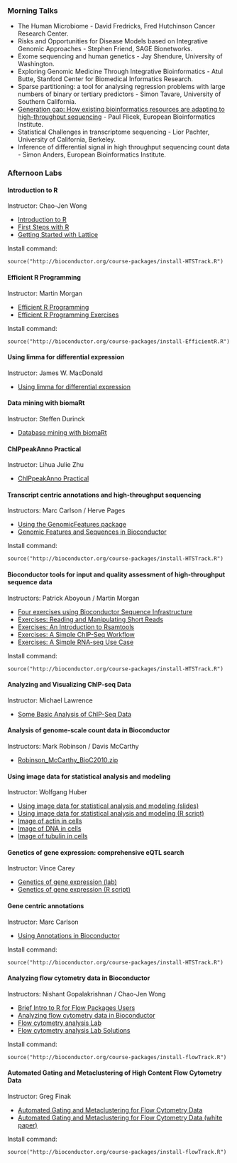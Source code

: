 ### Morning Talks ###

* The Human Microbiome - David Fredricks, Fred Hutchinson Cancer Research Center.
* Risks and Opportunities for Disease Models based on Integrative Genomic
  Approaches - Stephen Friend, SAGE Bionetworks.
* Exome sequencing and human genetics - Jay Shendure, University of Washington.
* Exploring Genomic Medicine Through Integrative Bioinformatics - 
  Atul Butte, Stanford Center for Biomedical Informatics Research.
* Sparse partitioning: a tool for analysing regression problems with large
  numbers of binary or tertiary predictors - Simon Tavare,
  University of Southern California.
* [Generation gap: How existing bioinformatics resources are adapting to
  high-throughput sequencing](Flicek_20100730.pdf) - Paul Flicek, European
  Bioinformatics Institute.
* Statistical Challenges in transcriptome sequencing - Lior Pachter,
  University of California, Berkeley.
* Inference of differential signal in high throughput sequencing count data - 
  Simon Anders, European Bioinformatics Institute.

### Afternoon Labs ###

#### Introduction to R ####
Instructor: Chao-Jen Wong

* [Introduction to R](IntroToR.pdf)
* [First Steps with R](First_Steps_With_R_SOLUTIONS.pdf)
* [Getting Started with Lattice](Basic_Lattice_SOLUTIONS.pdf)

Install command:

`source("http://bioconductor.org/course-packages/install-HTSTrack.R")`

#### Efficient R Programming ####
Instructor: Martin Morgan

* [Efficient R Programming](EfficientRProgramming.pdf)
* [Efficient R Programming Exercises](EfficientRProgrammingExercises.pdf)

Install command:

`source("http://bioconductor.org/course-packages/install-EfficientR.R")`

#### Using limma for differential expression ####
Instructor: James W. MacDonald

* [Using limma for differential expression](limma2.pdf)

#### Data mining with biomaRt ####
Instructor: Steffen Durinck

* [Database mining with biomaRt](BioC2010_biomaRt.pdf)

#### ChIPpeakAnno Practical ####
Instructor: Lihua Julie Zhu

* [ChIPpeakAnno Practical](BioC2010_ChIPpeakAnno.pdf)

#### Transcript centric annotations and high-throughput sequencing ####
Instructors: Marc Carlson / Herve Pages

* [Using the GenomicFeatures package](GenomicFeatures.pdf)
* [Genomic Features and Sequences in Bioconductor](GenomicFeaturesAndSequences.pdf)

Install command:

`source("http://bioconductor.org/course-packages/install-HTSTrack.R")`

#### Bioconductor tools for input and quality assessment of high-throughput sequence data ####
Instructors: Patrick Aboyoun / Martin Morgan

* [Four exercises using Bioconductor Sequence Infrastructure](FourSeqExercises.pdf)
* [Exercises: Reading and Manipulating Short Reads](Exercises-ShortRead.pdf)
* [Exercises: An Introduction to Rsamtools](Exercises-Rsamtools.pdf)
* [Exercises: A Simple ChIP-Seq Workflow](Exercises-SimpleChIPSeq.pdf)
* [Exercises: A Simple RNA-seq Use Case](Exercises-SimpleRNAseqUseCase.pdf)

Install command:

`source("http://bioconductor.org/course-packages/install-HTSTrack.R")`

#### Analyzing and Visualizing ChIP-seq Data ####
Instructor: Michael Lawrence

* [Some Basic Analysis of ChIP-Seq Data](Workflow.pdf)

#### Analysis of genome-scale count data in Bioconductor ###
Instructors: Mark Robinson / Davis McCarthy

* [Robinson_McCarthy_BioC2010.zip](Robinson_McCarthy_BioC2010.zip)

#### Using image data for statistical analysis and modeling ####
Instructor: Wolfgang Huber

* [Using image data for statistical analysis and modeling (slides)](100730-seattle-huber.pdf)
* [Using image data for statistical analysis and modeling (R script)](EBImage-seglab.R)
* [Image of actin in cells](001-02-C03-actin.tif)
* [Image of DNA in cells](001-02-C03-dna.tif)
* [Image of tubulin in cells](001-02-C03-tubulin.tif)

#### Genetics of gene expression: comprehensive eQTL search ####
Instructor: Vince Carey

* [Genetics of gene expression (lab)](lab2010.pdf)
* [Genetics of gene expression (R script)](lab2010.R)

#### Gene centric annotations ####
Instructor: Marc Carlson

* [Using Annotations in Bioconductor](ClassicAnnotations.pdf)

Install command:

`source("http://bioconductor.org/course-packages/install-HTSTrack.R")`

#### Analyzing flow cytometry data in Bioconductor ####
Instructors:  Nishant Gopalakrishnan / Chao-Jen Wong

* [Brief Intro to R for Flow Packages Users](intro.pdf)
* [Analyzing flow cytometry data in Bioconductor](seqGating.pdf)
* [Flow cytometry analysis Lab](AnalyzingFlowData.pdf)
* [Flow cytometry analysis Lab Solutions](FlowCytometry_SOLUTIONS.pdf)

Install command:

`source("http://bioconductor.org/course-packages/install-flowTrack.R")`

#### Automated Gating and Metaclustering of High Content Flow Cytometry Data ####
Instructor: Greg Finak

* [Automated Gating and Metaclustering for Flow Cytometry Data](FlowClustFlowMergeSlides.pdf)
* [Automated Gating and Metaclustering for Flow Cytometry Data (white paper)](FlowClustFlowMerge.pdf)

Install command:

`source("http://bioconductor.org/course-packages/install-flowTrack.R")`
